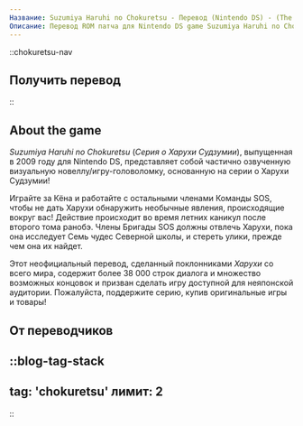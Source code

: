 ```yaml
---
Название: Suzumiya Haruhi no Chokuretsu - Перевод (Nintendo DS) - (The Series of Haruhi Suzumiya)
Описание: Перевод ROM патча для Nintendo DS game Suzumiya Haruhi no Chokuretsu (The Series of Haruhi Suzumiya)
---
```


::chokuretsu-nav
## Получить перевод
::

## About the game
*Suzumiya Haruhi no Chokuretsu* (*Серия о Харухи Судзумии*), выпущенная в 2009 году для Nintendo DS, представляет собой частично озвученную визуальную новеллу/игру-головоломку, основанную на серии о Харухи Судзумии!

Играйте за Кёна и работайте с остальными членами Команды SOS, чтобы не дать Харухи обнаружить необычные явления, происходящие вокруг вас! Действие происходит во время летних каникул после второго тома ранобэ. Члены Бригады SOS должны отвлечь Харухи, пока она исследует Семь чудес Северной школы, и стереть улики, прежде чем она их найдет.

Этот неофициальный перевод, сделанный поклонниками *Харухи* со всего мира, содержит более 38 000 строк диалога и множество возможных концовок и призван сделать игру доступной для неяпонской аудитории. Пожалуйста, поддержите серию, купив оригинальные игры и товары!

## От переводчиков
::blog-tag-stack
---
tag: 'chokuretsu'
лимит: 2
---
::